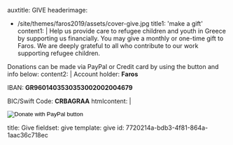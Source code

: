 auxtitle: GIVE
headerimage:
  - /site/themes/faros2019/assets/cover-give.jpg
title1: 'make a gift'
content1: |
  Help us provide care to refugee children and youth in Greece by supporting us financially. You may give a monthly or one-time gift to Faros. We are deeply grateful to all who contribute to our work supporting refugee children.
  
  Donations can be made via PayPal or Credit card by using the button and info below:
content2: |
  Account holder: **Faros**
  
  IBAN: **GR9601403530353002002004679**
  
  BIC/Swift Code: **CRBAGRAA**
htmlcontent: |
  <form style="max-width:24vw" action="https://www.paypal.com/cgi-bin/webscr" method="post" target="_blank">
  	<input type="hidden" name="cmd" value="_donations">
  	<input type="hidden" name="business" value="kirk@faros.org.gr">
  	<input type="hidden" name="currency_code" value="EUR">
  	<input type="image" src="https://faros.org/site/themes/faros2019/assets/logo-paypal.svg" name="submit" title="Donate now with Paypal" alt="Donate with PayPal button" border="0">
  	<img alt="" src="https://www.paypal.com/en_GR/i/scr/pixel.gif" width="1" hidden="" height="1" border="0">
  </form>
title: Give
fieldset: give
template: give
id: 7720214a-bdb3-4f81-864a-1aac36c718ec

